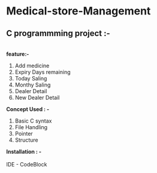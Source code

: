 # Medical-store-Management

## C programmming project :- 
\
**feature:-**
1. Add medicine
2. Expiry Days remaining
3. Today Saling
4. Monthy Saling
5. Dealer Detail
6. New Dealer Detail

**Concept Used : -**
1. Basic C syntax
2. File Handling
3. Pointer
4. Structure

**Installation : -**\
\
IDE - CodeBlock 

